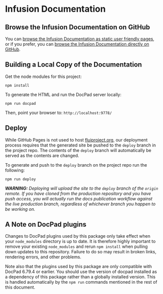 # Infusion Documentation

## Browse the Infusion Documentation on GitHub

You can [browse the Infusion Documentation as static user friendly pages](http://docs.fluidproject.org/infusion/), or if
you prefer, you can [browse the Infusion Documentation directly on GitHub](src/documents).

## Building a Local Copy of the Documentation

Get the node modules for this project:

```shell
npm install
```

To generate the HTML and run the DocPad server locally:

```shell
npm run docpad
```

Then, point your browser to: `http://localhost:9778/`

## Deploy

While GitHub Pages is not used to host [fluiproject.org](https://docs.fluidproject.org), our deployment process requires
that the generated site be pushed to the `deploy` branch in the project repo. The contents of the `deploy` branch will
automatically be served as the contents are changed.

To generate and push to the `deploy` branch on the project repo run the following:

```shell
npm run deploy
```

_**WARNING:** Deploying will upload the site to the `deploy` branch of the `origin` remote. If you have cloned
from the production repository and you have push access, you will actually run the docs publication
workflow against the live production branch, regardless of whichever branch you happen to be working on._

## A Note on DocPad plugins

Changes to DocPad plugins used by this package only take effect when your `node_modules` directory is up to date.  It is
therefore highly important to remove your existing `node_modules` and rerun `npm install` when pulling down updates to
this repository.  Failure to do so may result in broken links, rendering errors, and other problems.

Note also that the plugins used by this package are only compatible with DocPad 6.79.4 or earlier.  You should use the
version of docpad installed as a dependency of this package rather than a globally installed version.  This is handled
automatically by the `npm run` commands mentioned in the rest of this document.
